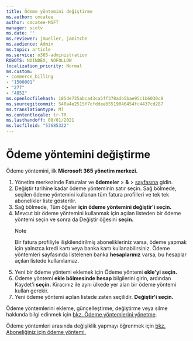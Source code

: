 ```yaml
---
title: Ödeme yöntemini değiştirme
ms.author: cmcatee
author: cmcatee-MSFT
manager: scotv
ms.date: ''
ms.reviewer: jmueller, jamitche
ms.audience: Admin
ms.topic: article
ms.service: o365-administration
ROBOTS: NOINDEX, NOFOLLOW
localization_priority: Normal
ms.custom:
- commerce_billing
- "1500001"
- "277"
- "4852"
ms.openlocfilehash: 185de725abca43ca5ff378adb5bae95c1b6030c8
ms.sourcegitcommit: 540a4e2515f7cfddee65519046454fc4437cd287
ms.translationtype: MT
ms.contentlocale: tr-TR
ms.lasthandoff: 08/01/2021
ms.locfileid: "53685322"
---
```

# <a name="change-payment-method"></a>Ödeme yöntemini değiştirme

Ödeme yöntemini, ilk **Microsoft 365 yönetim merkezi.**
  
1. Yönetim merkezinde Faturalar ve **ödemeler**  >  **&**  >  [sayfasına](https://go.microsoft.com/fwlink/p/?linkid=2018806) gidin.
2. Değiştir tarihine kadar ödeme yönteminin satır seçin. Sağ bölmede, seçilen ödeme yöntemini kullanan tüm fatura profilleri ve tek tek abonelikler liste gösterilir.
3. Sağ bölmede, Tüm öğeler **için ödeme yöntemini değiştir'i seçin.**
4. Mevcut bir ödeme yöntemini kullanmak için açılan listeden bir ödeme yöntemi seçin ve sonra da Değiştir öğesini **seçin.**
    > [!NOTE]
    > Bir fatura profiliyle ilişkilendirilmiş abonelikleriniz varsa, ödeme yapmak için yalnızca kredi kartı veya banka kartı kullanabilirsiniz. Ödeme yöntemleri sayfasında listelenen banka **hesaplarınız** varsa, bu hesaplar açılan listede kullanılamaz.
5. Yeni bir ödeme yöntemi eklemek için Ödeme yöntemi **ekle'yi seçin.**
6. Ödeme yöntemi **ekle bölmesinde hesap** bilgilerini girin, ardından Kaydet'i **seçin.** Kiracınız ile aynı ülkede yer alan bir ödeme yöntemi kullan gerekir.
7. Yeni ödeme yöntemi açılan listede zaten seçilidir. **Değiştir'i seçin.**

Ödeme yöntemlerini ekleme, güncelleştirme, değiştirme veya silme hakkında bilgi edinmek için [bkz. Ödeme yöntemlerini yönetme](/microsoft-365/commerce/billing-and-payments/manage-payment-methods).

Ödeme yöntemleri arasında değişiklik yapmayı öğrenmek için [bkz. Aboneliğiniz için ödeme yöntemi.](/microsoft-365/commerce/billing-and-payments/pay-for-your-subscription)